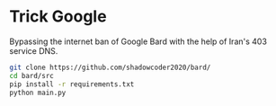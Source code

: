 # Trick Google
Bypassing the internet ban of Google Bard with the help of Iran's 403 service DNS.

```bash
git clone https://github.com/shadowcoder2020/bard/
cd bard/src
pip install -r requirements.txt
python main.py
```